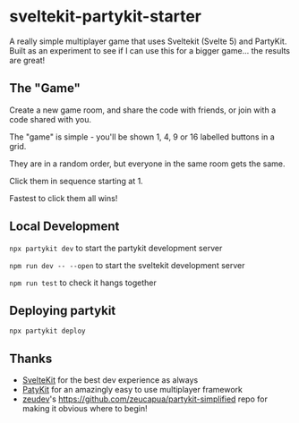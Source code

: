 # sveltekit-partykit-starter

A really simple multiplayer game that uses Sveltekit (Svelte 5) and PartyKit. Built as an experiment to see if I can use this for a bigger game... the results are great!

## The "Game"
Create a new game room, and share the code with friends, or join with a code shared with you.

The "game" is simple - you'll be shown 1, 4, 9 or 16 labelled buttons in a grid.

They are in a random order, but everyone in the same room gets the same.

Click them in sequence starting at 1.

Fastest to click them all wins!

## Local Development
`npx partykit dev` to start the partykit development server

`npm run dev -- --open` to start the sveltekit development server

`npm run test` to check it hangs together

## Deploying partykit
`npx partykit deploy`

## Thanks
- [SvelteKit](https://kit.svelte.dev) for the best dev experience as always
- [PatyKit](https://www.partykit.io) for an amazingly easy to use multiplayer framework
- [zeudev](https://github.com/zeucapua)'s https://github.com/zeucapua/partykit-simplified repo for making it obvious where to begin!